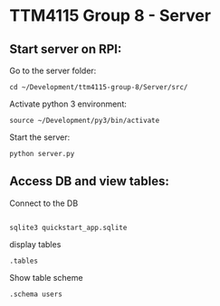 # TTM4115 Group 8 - Server

## Start server on RPI: 

Go to the server folder:
```
cd ~/Development/ttm4115-group-8/Server/src/
```

Activate python 3 environment:
```
source ~/Development/py3/bin/activate
```
Start the server:
```
python server.py
```


## Access DB and view tables:
Connect to the DB
```

sqlite3 quickstart_app.sqlite

```

display tables

```
.tables
```

Show table scheme
```
.schema users
```
